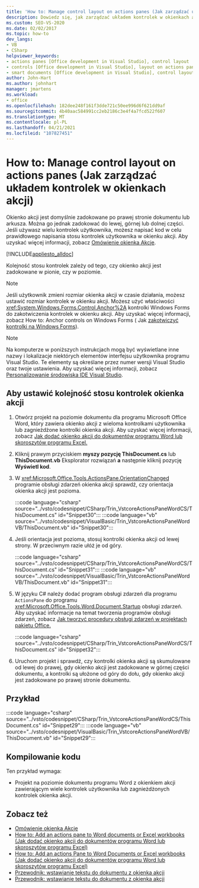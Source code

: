 ```yaml
---
title: 'How to: Manage control layout on actions panes (Jak zarządzać układem kontrolek w okienkach akcji)'
description: Dowiedz się, jak zarządzać układem kontrolek w okienkach akcji, pisząc kod do prawidłowego stosu kontrolek użytkownika.
ms.custom: SEO-VS-2020
ms.date: 02/02/2017
ms.topic: how-to
dev_langs:
- VB
- CSharp
helpviewer_keywords:
- actions panes [Office development in Visual Studio], control layout
- controls [Office development in Visual Studio], layout on actions panes
- smart documents [Office development in Visual Studio], control layout
author: John-Hart
ms.author: johnhart
manager: jmartens
ms.workload:
- office
ms.openlocfilehash: 182dee248f161f3dde721c50ee996d6f621dd9af
ms.sourcegitcommit: 4b40aac584991cc2eb2186c3e4f4a7fcd522f607
ms.translationtype: MT
ms.contentlocale: pl-PL
ms.lasthandoff: 04/21/2021
ms.locfileid: "107827451"
---
```

# <a name="how-to-manage-control-layout-on-actions-panes"></a>How to: Manage control layout on actions panes (Jak zarządzać układem kontrolek w okienkach akcji)
  Okienko akcji jest domyślnie zadokowane po prawej stronie dokumentu lub arkusza. Można go jednak zadokować do lewej, górnej lub dolnej części. Jeśli używasz wielu kontrolek użytkownika, możesz napisać kod w celu prawidłowego napisania stosu kontrolek użytkownika w okienku akcji. Aby uzyskać więcej informacji, zobacz [Omówienie okienka Akcje](../vsto/actions-pane-overview.md).

 [!INCLUDE[appliesto_alldoc](../vsto/includes/appliesto-alldoc-md.md)]

 Kolejność stosu kontrolek zależy od tego, czy okienko akcji jest zadokowane w pionie, czy w poziomie.

> [!NOTE]
> Jeśli użytkownik zmieni rozmiar okienka akcji w czasie działania, możesz ustawić rozmiar kontrolek w okienku akcji. Możesz użyć właściwości <xref:System.Windows.Forms.Control.Anchor%2A> kontrolki Windows Forms do zakotwiczenia kontrolek w okienku akcji. Aby uzyskać więcej informacji, zobacz How to: Anchor controls on Windows Forms ( Jak [zakotwiczyć kontrolki na Windows Forms](/dotnet/framework/winforms/controls/how-to-anchor-controls-on-windows-forms)).

> [!NOTE]
> Na komputerze w poniższych instrukcjach mogą być wyświetlane inne nazwy i lokalizacje niektórych elementów interfejsu użytkownika programu Visual Studio. Te elementy są określane przez numer wersji Visual Studio oraz twoje ustawienia. Aby uzyskać więcej informacji, zobacz [Personalizowanie środowiska IDE Visual Studio](../ide/personalizing-the-visual-studio-ide.md).

## <a name="to-set-the-stack-order-of-the-actions-pane-controls"></a>Aby ustawić kolejność stosu kontrolek okienka akcji

1. Otwórz projekt na poziomie dokumentu dla programu Microsoft Office Word, który zawiera okienko akcji z wieloma kontrolkami użytkownika lub zagnieżdżone kontrolki okienka akcji. Aby uzyskać więcej informacji, zobacz [Jak dodać okienko akcji do dokumentów programu Word lub skoroszytów programu Excel.](../vsto/how-to-add-an-actions-pane-to-word-documents-or-excel-workbooks.md)

2. Kliknij prawym przyciskiem **myszy pozycję ThisDocument.cs** lub **ThisDocument.vb** Eksplorator rozwiązań **a** następnie kliknij pozycję **Wyświetl kod**.

3. W <xref:Microsoft.Office.Tools.ActionsPane.OrientationChanged> programie obsługi zdarzeń okienka akcji sprawdź, czy orientacja okienka akcji jest pozioma.

     :::code language="csharp" source="../vsto/codesnippet/CSharp/Trin_VstcoreActionsPaneWordCS/ThisDocument.cs" id="Snippet30":::
     :::code language="vb" source="../vsto/codesnippet/VisualBasic/Trin_VstcoreActionsPaneWordVB/ThisDocument.vb" id="Snippet30":::

4. Jeśli orientacja jest pozioma, stosuj kontrolki okienka akcji od lewej strony. W przeciwnym razie ułóż je od góry.

     :::code language="csharp" source="../vsto/codesnippet/CSharp/Trin_VstcoreActionsPaneWordCS/ThisDocument.cs" id="Snippet31":::
     :::code language="vb" source="../vsto/codesnippet/VisualBasic/Trin_VstcoreActionsPaneWordVB/ThisDocument.vb" id="Snippet31":::

5. W języku C# należy dodać program obsługi zdarzeń dla programu `ActionsPane` do programu <xref:Microsoft.Office.Tools.Word.Document.Startup> obsługi zdarzeń. Aby uzyskać informacje na temat tworzenia programów obsługi zdarzeń, zobacz [Jak tworzyć procedury obsługi zdarzeń w projektach pakietu Office.](../vsto/how-to-create-event-handlers-in-office-projects.md)

     :::code language="csharp" source="../vsto/codesnippet/CSharp/Trin_VstcoreActionsPaneWordCS/ThisDocument.cs" id="Snippet32":::

6. Uruchom projekt i sprawdź, czy kontrolki okienka akcji są skumulowane od lewej do prawej, gdy okienko akcji jest zadokowane w górnej części dokumentu, a kontrolki są ułożone od góry do dołu, gdy okienko akcji jest zadokowane po prawej stronie dokumentu.

## <a name="example"></a>Przykład
 :::code language="csharp" source="../vsto/codesnippet/CSharp/Trin_VstcoreActionsPaneWordCS/ThisDocument.cs" id="Snippet29":::
 :::code language="vb" source="../vsto/codesnippet/VisualBasic/Trin_VstcoreActionsPaneWordVB/ThisDocument.vb" id="Snippet29":::

## <a name="compile-the-code"></a>Kompilowanie kodu
 Ten przykład wymaga:

- Projekt na poziomie dokumentu programu Word z okienkiem akcji zawierającym wiele kontrolek użytkownika lub zagnieżdżonych kontrolek okienka akcji.

## <a name="see-also"></a>Zobacz też
- [Omówienie okienka Akcje](../vsto/actions-pane-overview.md)
- [How to: Add an actions pane to Word documents or Excel workbooks (Jak dodać okienko akcji do dokumentów programu Word lub skoroszytów programu Excel)](../vsto/how-to-add-an-actions-pane-to-word-documents-or-excel-workbooks.md)
- [How to: Add an actions Pane to Word Documents or Excel workbooks (Jak dodać okienko akcji do dokumentów programu Word lub skoroszytów programu Excel)](../vsto/how-to-add-an-actions-pane-to-word-documents-or-excel-workbooks.md)
- [Przewodnik: wstawianie tekstu do dokumentu z okienka akcji](../vsto/walkthrough-inserting-text-into-a-document-from-an-actions-pane.md)
- [Przewodnik: wstawianie tekstu do dokumentu z okienka akcji](../vsto/walkthrough-inserting-text-into-a-document-from-an-actions-pane.md)
